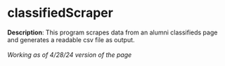 # classifiedScraper

**Description**: This program scrapes data from an alumni classifieds page and generates a readable csv file as output. \
\
*Working as of 4/28/24 version of the page*